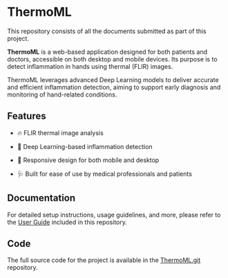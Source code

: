 # ThermoML

  

This repository consists of all the documents submitted as part of this project.

  

**ThermoML** is a web-based application designed for both patients and doctors, accessible on both desktop and mobile devices. Its purpose is to detect inflammation in hands using thermal (FLIR) images.

  

ThermoML leverages advanced Deep Learning models to deliver accurate and efficient inflammation detection, aiming to support early diagnosis and monitoring of hand-related conditions.

  

## Features

  

- 🔥 FLIR thermal image analysis

- 🧠 Deep Learning-based inflammation detection

- 📱 Responsive design for both mobile and desktop

- 🩺 Built for ease of use by medical professionals and patients

  

## Documentation

  

For detailed setup instructions, usage guidelines, and more, please refer to the [User Guide](./User_Guide.pdf) included in this repository.

  

## Code

  

The full source code for the project is available in the [ThermoML.git](https://github.com/ShaharZeharia/TheremoML) repository.